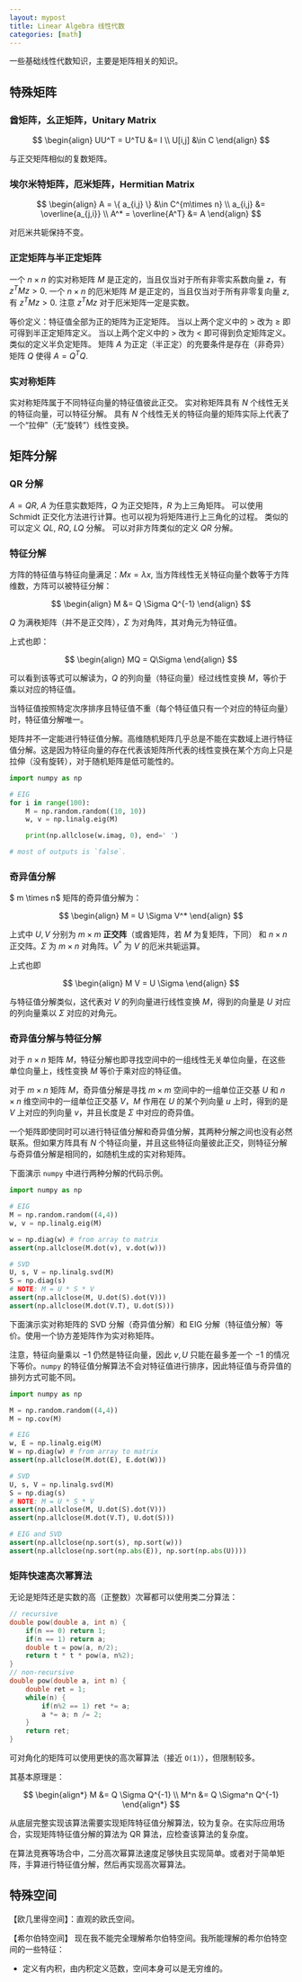 ```yaml
---
layout: mypost
title: Linear Algebra 线性代数
categories: [math]
---
```


一些基础线性代数知识，主要是矩阵相关的知识。

## 特殊矩阵

### 酋矩阵，幺正矩阵，Unitary Matrix

$$ \begin{align}
UU^T = U^TU &= I \\
U[i,j] &\in C
\end{align} $$

与正交矩阵相似的复数矩阵。

### 埃尔米特矩阵，厄米矩阵，Hermitian Matrix

$$ \begin{align}
A = \{ a_{i,j} \} &\in C^{m\times n} \\
a_{i,j} &= \overline{a_{j,i}} \\
A^* = \overline{A^T} &= A
\end{align} $$

对厄米共轭保持不变。

### 正定矩阵与半正定矩阵

一个 $n \times n$ 的实对称矩阵 $M$ 是正定的，当且仅当对于所有非零实系数向量 $z$，有 $z^T M z \gt 0$.
一个 $n \times n$ 的厄米矩阵 $M$ 是正定的，当且仅当对于所有非零复向量 $z$, 有 $z^T M z \gt 0$. 注意 $z^T M z$ 对于厄米矩阵一定是实数。

等价定义：特征值全部为正的矩阵为正定矩阵。
当以上两个定义中的 $\gt$ 改为 $\ge$ 即可得到半正定矩阵定义。
当以上两个定义中的 $\gt$ 改为 $\lt$ 即可得到负定矩阵定义。类似的定义半负定矩阵。
矩阵 $A$ 为正定（半正定）的充要条件是存在（非奇异）矩阵 $Q$ 使得 $A = Q^T Q$.

### 实对称矩阵

实对称矩阵属于不同特征向量的特征值彼此正交。
实对称矩阵具有 $N$ 个线性无关的特征向量，可以特征分解。
具有 $N$ 个线性无关的特征向量的矩阵实际上代表了一个“拉伸”（无“旋转”）线性变换。

## 矩阵分解

### QR 分解

$A = QR$, $A$ 为任意实数矩阵，$Q$ 为正交矩阵，$R$ 为上三角矩阵。
可以使用 Schmidt 正交化方法进行计算。也可以视为将矩阵进行上三角化的过程。
类似的可以定义 $QL$, $RQ$, $LQ$ 分解。
可以对非方阵类似的定义 $QR$ 分解。

### 特征分解

方阵的特征值与特征向量满足：$Mx = \lambda x$, 当方阵线性无关特征向量个数等于方阵维数，方阵可以被特征分解：

$$ \begin{align}
M &= Q \Sigma Q^{-1}
\end{align} $$

$Q$ 为满秩矩阵（并不是正交阵），$\Sigma$ 为对角阵，其对角元为特征值。

上式也即：

$$ \begin{align}
MQ = Q\Sigma
\end{align} $$

可以看到该等式可以解读为，$Q$ 的列向量（特征向量）经过线性变换 $M$，等价于乘以对应的特征值。

当特征值按照特定次序排序且特征值不重（每个特征值只有一个对应的特征向量）时，特征值分解唯一。

矩阵并不一定能进行特征值分解。高维随机矩阵几乎总是不能在实数域上进行特征值分解。这是因为特征向量的存在代表该矩阵所代表的线性变换在某个方向上只是拉伸（没有旋转），对于随机矩阵是低可能性的。


```python
import numpy as np

# EIG
for i in range(100):
    M = np.random.random((10, 10))
    w, v = np.linalg.eig(M)

    print(np.allclose(w.imag, 0), end=' ')

# most of outputs is `false`.
```

### 奇异值分解

$ m \times n$ 矩阵的奇异值分解为：

$$ \begin{align}
M = U \Sigma V^*
\end{align} $$

上式中 $U, V$ 分别为 $m \times m$ **正交阵**（或酋矩阵，若 $M$ 为复矩阵，下同） 和 $n \times n$ 正交阵。$\Sigma$ 为 $m \times n$ 对角阵。$V^*$ 为 $V$ 的厄米共轭运算。

上式也即

$$ \begin{align}
M V = U \Sigma
\end{align} $$

与特征值分解类似，这代表对 $V$ 的列向量进行线性变换 $M$，得到的向量是 $U$ 对应的列向量乘以 $\Sigma$ 对应的对角元。

### 奇异值分解与特征分解

对于 $n \times n$ 矩阵 $M$，特征分解也即寻找空间中的一组线性无关单位向量，在这些单位向量上，线性变换 $M$ 等价于乘对应的特征值。

对于 $m \times n$ 矩阵 $M$，奇异值分解是寻找 $m \times m$ 空间中的一组单位正交基 $U$ 和 $n \times n$ 维空间中的一组单位正交基 $V$，$M$ 作用在 $U$ 的某个列向量 $u$ 上时，得到的是 $V$ 上对应的列向量 $v$，并且长度是 $\Sigma$ 中对应的奇异值。

一个矩阵即使同时可以进行特征值分解和奇异值分解，其两种分解之间也没有必然联系。但如果方阵具有 $N$ 个特征向量，并且这些特征向量彼此正交，则特征分解与奇异值分解是相同的，如随机生成的实对称矩阵。

下面演示 `numpy` 中进行两种分解的代码示例。


```python
import numpy as np

# EIG
M = np.random.random((4,4))
w, v = np.linalg.eig(M)

w = np.diag(w) # from array to matrix
assert(np.allclose(M.dot(v), v.dot(w)))

# SVD
U, s, V = np.linalg.svd(M)
S = np.diag(s)
# NOTE: M = U * S * V
assert(np.allclose(M, U.dot(S).dot(V)))
assert(np.allclose(M.dot(V.T), U.dot(S)))
```

下面演示实对称矩阵的 SVD 分解（奇异值分解）和 EIG 分解（特征值分解）等价。使用一个协方差矩阵作为实对称矩阵。

注意，特征向量乘以 $-1$ 仍然是特征向量，因此 $v, U$ 只能在最多差一个 $-1$ 的情况下等价。`numpy` 的特征值分解算法不会对特征值进行排序，因此特征值与奇异值的排列方式可能不同。


```python
import numpy as np

M = np.random.random((4,4))
M = np.cov(M)

# EIG
w, E = np.linalg.eig(M)
W = np.diag(w) # from array to matrix
assert(np.allclose(M.dot(E), E.dot(W)))

# SVD
U, s, V = np.linalg.svd(M)
S = np.diag(s)
# NOTE: M = U * S * V
assert(np.allclose(M, U.dot(S).dot(V)))
assert(np.allclose(M.dot(V.T), U.dot(S)))

# EIG and SVD
assert(np.allclose(np.sort(s), np.sort(w)))
assert(np.allclose(np.sort(np.abs(E)), np.sort(np.abs(U))))
```

### 矩阵快速高次幂算法

无论是矩阵还是实数的高（正整数）次幂都可以使用类二分算法：

```cpp
// recursive
double pow(double a, int n) {
    if(n == 0) return 1;
    if(n == 1) return a;
    double t = pow(a, n/2);
    return t * t * pow(a, n%2);
}
// non-recursive
double pow(double a, int n) {
    double ret = 1;
    while(n) {
        if(n%2 == 1) ret *= a;
        a *= a; n /= 2;
    }
    return ret; 
}
```

可对角化的矩阵可以使用更快的高次幂算法（接近 `O(1)`），但限制较多。

其基本原理是：

$$ \begin{align*}
M &= Q \Sigma Q^{-1} \\
M^n &= Q \Sigma^n Q^{-1}
\end{align*} $$

从底层完整实现该算法需要实现矩阵特征值分解算法，较为复杂。在实际应用场合，实现矩阵特征值分解的算法为 QR 算法，应检查该算法的复杂度。

在算法竞赛等场合中，二分高次幂算法速度足够快且实现简单。或者对于简单矩阵，手算进行特征值分解，然后再实现高次幂算法。

## 特殊空间

【欧几里得空间】：直观的欧氏空间。

【希尔伯特空间】
现在我不能完全理解希尔伯特空间。我所能理解的希尔伯特空间的一些特征：

- 定义有内积，由内积定义范数，空间本身可以是无穷维的。

